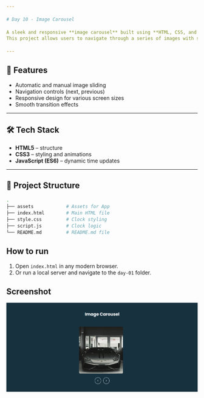 ```yaml
---

# Day 10 - Image Carousel

A sleek and responsive **image carousel** built using **HTML, CSS, and JavaScript**.
This project allows users to navigate through a series of images with smooth transitions and controls.

---
```


## 🚀 Features
- Automatic and manual image sliding
- Navigation controls (next, previous)
- Responsive design for various screen sizes
- Smooth transition effects
---

## 🛠️ Tech Stack
- **HTML5** – structure  
- **CSS3** – styling and animations  
- **JavaScript (ES6)** – dynamic time updates  

---

## 📂 Project Structure
```bash
.
├── assets            # Assets for App
├── index.html        # Main HTML file
├── style.css         # Clock styling
├── script.js         # Clock logic
└── README.md         # README.md file

```
## How to run
1. Open `index.html` in any modern browser.  
2. Or run a local server and navigate to the `day-01` folder.  

## Screenshot
![Day 10 Screenshot](./assets/day-10.png)